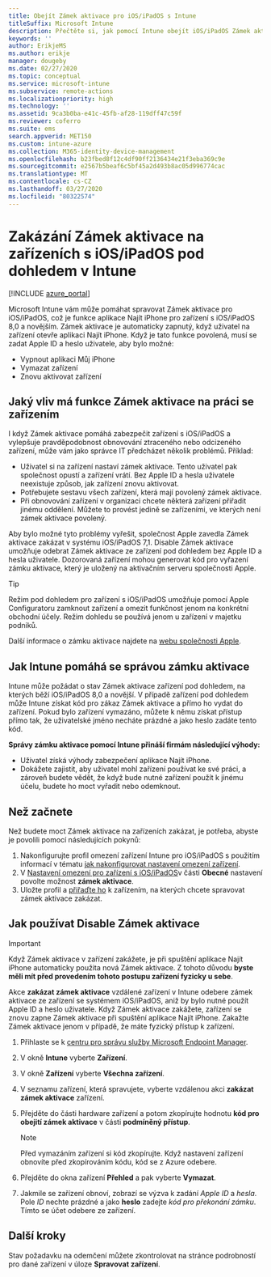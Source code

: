 ```yaml
---
title: Obejít Zámek aktivace pro iOS/iPadOS s Intune
titleSuffix: Microsoft Intune
description: Přečtěte si, jak pomocí Intune obejít iOS/iPadOS Zámek aktivace pro přístup k uzamčeným zařízením.
keywords: ''
author: ErikjeMS
ms.author: erikje
manager: dougeby
ms.date: 02/27/2020
ms.topic: conceptual
ms.service: microsoft-intune
ms.subservice: remote-actions
ms.localizationpriority: high
ms.technology: ''
ms.assetid: 9ca3b0ba-e41c-45fb-af28-119dff47c59f
ms.reviewer: coferro
ms.suite: ems
search.appverid: MET150
ms.custom: intune-azure
ms.collection: M365-identity-device-management
ms.openlocfilehash: b23fbed8f12c4df90ff2136434e21f3eba369c9e
ms.sourcegitcommit: e2567b5beaf6c5bf45a2d493b8ac05d996774cac
ms.translationtype: MT
ms.contentlocale: cs-CZ
ms.lasthandoff: 03/27/2020
ms.locfileid: "80322574"
---
```

# <a name="disable-activation-lock-on-supervised-iosipados-devices-with-intune"></a>Zakázání Zámek aktivace na zařízeních s iOS/iPadOS pod dohledem v Intune


[!INCLUDE [azure_portal](../includes/azure_portal.md)]

Microsoft Intune vám může pomáhat spravovat Zámek aktivace pro iOS/iPadOS, což je funkce aplikace Najít iPhone pro zařízení s iOS/iPadOS 8,0 a novějším. Zámek aktivace je automaticky zapnutý, když uživatel na zařízení otevře aplikaci Najít iPhone. Když je tato funkce povolená, musí se zadat Apple ID a heslo uživatele, aby bylo možné:

- Vypnout aplikaci Můj iPhone
- Vymazat zařízení
- Znovu aktivovat zařízení

## <a name="how-activation-lock-affects-you"></a>Jaký vliv má funkce Zámek aktivace na práci se zařízením

I když Zámek aktivace pomáhá zabezpečit zařízení s iOS/iPadOS a vylepšuje pravděpodobnost obnovování ztraceného nebo odcizeného zařízení, může vám jako správce IT předcházet několik problémů. Příklad:

- Uživatel si na zařízení nastaví zámek aktivace. Tento uživatel pak společnost opustí a zařízení vrátí. Bez Apple ID a hesla uživatele neexistuje způsob, jak zařízení znovu aktivovat.
- Potřebujete sestavu všech zařízení, která mají povolený zámek aktivace.
- Při obnovování zařízení v organizaci chcete některá zařízení přiřadit jinému oddělení. Můžete to provést jedině se zařízeními, ve kterých není zámek aktivace povolený.

Aby bylo možné tyto problémy vyřešit, společnost Apple zavedla Zámek aktivace zakázat v systému iOS/iPadOS 7,1. Disable Zámek aktivace umožňuje odebrat Zámek aktivace ze zařízení pod dohledem bez Apple ID a hesla uživatele. Dozorovaná zařízení mohou generovat kód pro vyřazení zámku aktivace, který je uložený na aktivačním serveru společnosti Apple.

>[!TIP]
>Režim pod dohledem pro zařízení s iOS/iPadOS umožňuje pomocí Apple Configuratoru zamknout zařízení a omezit funkčnost jenom na konkrétní obchodní účely. Režim dohledu se používá jenom u zařízení v majetku podniků.

Další informace o zámku aktivace najdete na [webu společnosti Apple](https://support.apple.com/HT201365).

## <a name="how-intune-helps-you-manage-activation-lock"></a>Jak Intune pomáhá se správou zámku aktivace
Intune může požádat o stav Zámek aktivace zařízení pod dohledem, na kterých běží iOS/iPadOS 8,0 a novější. V případě zařízení pod dohledem může Intune získat kód pro zákaz Zámek aktivace a přímo ho vydat do zařízení. Pokud bylo zařízení vymazáno, můžete k němu získat přístup přímo tak, že uživatelské jméno necháte prázdné a jako heslo zadáte tento kód.

**Správy zámku aktivace pomocí Intune přináší firmám následující výhody:**

- Uživatel získá výhody zabezpečení aplikace Najít iPhone.
- Dokážete zajistit, aby uživatel mohl zařízení používat ke své práci, a zároveň budete vědět, že když bude nutné zařízení použít k jinému účelu, budete ho moct vyřadit nebo odemknout.

## <a name="before-you-start"></a>Než začnete
Než budete moct Zámek aktivace na zařízeních zakázat, je potřeba, abyste je povolili pomocí následujících pokynů:

1. Nakonfigurujte profil omezení zařízení Intune pro iOS/iPadOS s použitím informací v tématu [jak nakonfigurovat nastavení omezení zařízení](../configuration/device-restrictions-configure.md).
2. V [Nastavení omezení pro zařízení s iOS/iPadOS](../configuration/device-restrictions-ios.md)v části **Obecné** nastavení povolte možnost **zámek aktivace**.
3. Uložte profil a [přiřaďte ho](../configuration/device-profile-assign.md) k zařízením, na kterých chcete spravovat zámek aktivace zakázat.


## <a name="how-to-use-disable-activation-lock"></a>Jak používat Disable Zámek aktivace

>[!IMPORTANT]
>Když Zámek aktivace v zařízení zakážete, je při spuštění aplikace Najít iPhone automaticky použita nová Zámek aktivace. Z tohoto důvodu **byste měli mít před provedením tohoto postupu zařízení fyzicky u sebe**.

Akce **zakázat zámek aktivace** vzdálené zařízení v Intune odebere zámek aktivace ze zařízení se systémem iOS/iPadOS, aniž by bylo nutné použít Apple ID a heslo uživatele. Když Zámek aktivace zakážete, zařízení se znovu zapne Zámek aktivace při spuštění aplikace Najít iPhone. Zakažte Zámek aktivace jenom v případě, že máte fyzický přístup k zařízení.

1. Přihlaste se k [centru pro správu služby Microsoft Endpoint Manager](https://go.microsoft.com/fwlink/?linkid=2109431).
3. V okně **Intune** vyberte **Zařízení**.
4. V okně **Zařízení** vyberte **Všechna zařízení**.
5. V seznamu zařízení, která spravujete, vyberte vzdálenou akci **zakázat zámek aktivace** zařízení.
6. Přejděte do části hardware zařízení a potom zkopírujte hodnotu **kód pro obejití zámek aktivace** v části **podmíněný přístup**.

    >[!NOTE]
    >Před vymazáním zařízení si kód zkopírujte. Když nastavení zařízení obnovíte před zkopírováním kódu, kód se z Azure odebere.

7. Přejděte do okna zařízení **Přehled** a pak vyberte **Vymazat**.
8. Jakmile se zařízení obnoví, zobrazí se výzva k zadání *Apple ID* a *hesla*. Pole *ID* nechte prázdné a jako **heslo** zadejte *kód pro překonání zámku*. Tímto se účet odebere ze zařízení. 


## <a name="next-steps"></a>Další kroky

Stav požadavku na odemčení můžete zkontrolovat na stránce podrobností pro dané zařízení v úloze **Spravovat zařízení**.
